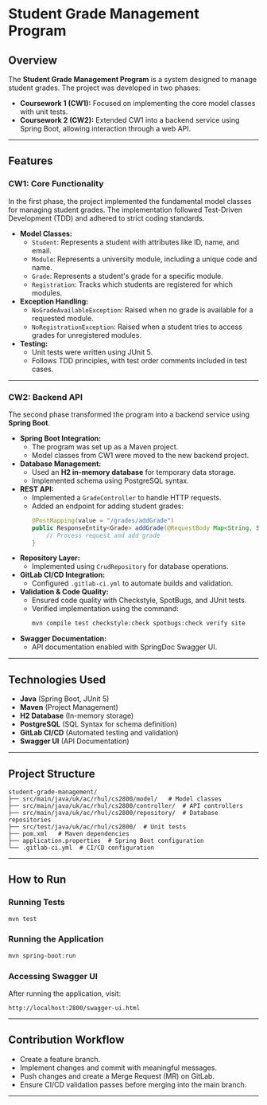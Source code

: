 # Student Grade Management Program

## Overview
The **Student Grade Management Program** is a system designed to manage student grades. The project was developed in two phases:

- **Coursework 1 (CW1):** Focused on implementing the core model classes with unit tests.
- **Coursework 2 (CW2):** Extended CW1 into a backend service using Spring Boot, allowing interaction through a web API.

---

## Features
### CW1: Core Functionality
In the first phase, the project implemented the fundamental model classes for managing student grades. The implementation followed Test-Driven Development (TDD) and adhered to strict coding standards.

- **Model Classes:**
  - `Student`: Represents a student with attributes like ID, name, and email.
  - `Module`: Represents a university module, including a unique code and name.
  - `Grade`: Represents a student's grade for a specific module.
  - `Registration`: Tracks which students are registered for which modules.
- **Exception Handling:**
  - `NoGradeAvailableException`: Raised when no grade is available for a requested module.
  - `NoRegistrationException`: Raised when a student tries to access grades for unregistered modules.
- **Testing:**
  - Unit tests were written using JUnit 5.
  - Follows TDD principles, with test order comments included in test cases.

---

### CW2: Backend API
The second phase transformed the program into a backend service using **Spring Boot**.

- **Spring Boot Integration:**
  - The program was set up as a Maven project.
  - Model classes from CW1 were moved to the new backend project.
- **Database Management:**
  - Used an **H2 in-memory database** for temporary data storage.
  - Implemented schema using PostgreSQL syntax.
- **REST API:**
  - Implemented a `GradeController` to handle HTTP requests.
  - Added an endpoint for adding student grades:
    ```java
    @PostMapping(value = "/grades/addGrade")
    public ResponseEntity<Grade> addGrade(@RequestBody Map<String, String> params) {
        // Process request and add grade
    }
    ```
- **Repository Layer:**
  - Implemented using `CrudRepository` for database operations.
- **GitLab CI/CD Integration:**
  - Configured `.gitlab-ci.yml` to automate builds and validation.
- **Validation & Code Quality:**
  - Ensured code quality with Checkstyle, SpotBugs, and JUnit tests.
  - Verified implementation using the command:
    ```sh
    mvn compile test checkstyle:check spotbugs:check verify site
    ```
- **Swagger Documentation:**
  - API documentation enabled with SpringDoc Swagger UI.

---

## Technologies Used
- **Java** (Spring Boot, JUnit 5)
- **Maven** (Project Management)
- **H2 Database** (In-memory storage)
- **PostgreSQL** (SQL Syntax for schema definition)
- **GitLab CI/CD** (Automated testing and validation)
- **Swagger UI** (API Documentation)

---

## Project Structure
```
student-grade-management/
├── src/main/java/uk/ac/rhul/cs2800/model/   # Model classes
├── src/main/java/uk/ac/rhul/cs2800/controller/  # API controllers
├── src/main/java/uk/ac/rhul/cs2800/repository/  # Database repositories
├── src/test/java/uk/ac/rhul/cs2800/  # Unit tests
├── pom.xml   # Maven dependencies
├── application.properties  # Spring Boot configuration
└── .gitlab-ci.yml  # CI/CD configuration
```

---

## How to Run
### Running Tests
```sh
mvn test
```
### Running the Application
```sh
mvn spring-boot:run
```
### Accessing Swagger UI
After running the application, visit:
```
http://localhost:2800/swagger-ui.html
```

---

## Contribution Workflow
- Create a feature branch.
- Implement changes and commit with meaningful messages.
- Push changes and create a Merge Request (MR) on GitLab.
- Ensure CI/CD validation passes before merging into the main branch.

---
